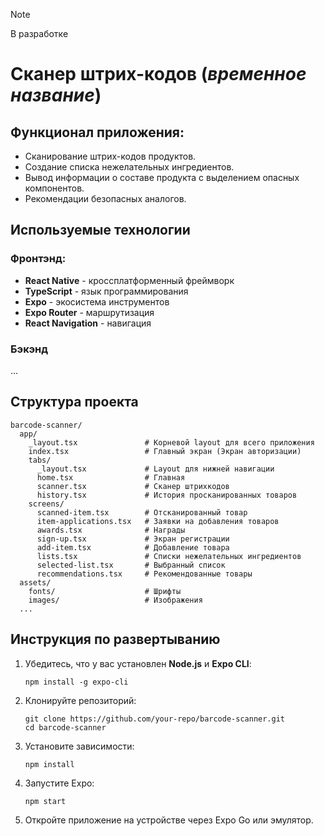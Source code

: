 > [!Note]
> В разработке
# Сканер штрих-кодов (*временное название*)

## Функционал приложения:
- Сканирование штрих-кодов продуктов.
- Создание списка нежелательных ингредиентов.
- Вывод информации о составе продукта с выделением опасных компонентов.
- Рекомендации безопасных аналогов.

## Используемые технологии

### Фронтэнд:

- **React Native**     - кроссплатформенный фреймворк
- **TypeScript**       - язык программирования
- **Expo**             - экосистема инструментов
- **Expo Router**      - маршрутизация
- **React Navigation** - навигация

### Бэкэнд

...


## Структура проекта
  ```
  barcode-scanner/
    app/
      _layout.tsx               # Корневой layout для всего приложения
      index.tsx                 # Главный экран (Экран авторизации)
      tabs/
        _layout.tsx             # Layout для нижней навигации
        home.tsx                # Главная
        scanner.tsx             # Сканер штрихкодов
        history.tsx             # История просканированных товаров
      screens/
        scanned-item.tsx        # Отсканированный товар
        item-applications.tsx   # Заявки на добавления товаров
        awards.tsx              # Награды
        sign-up.tsx             # Экран регистрации
        add-item.tsx            # Добавление товара
        lists.tsx               # Списки нежелательных ингредиентов
        selected-list.tsx       # Выбранный список
        recommendations.tsx     # Рекомендованные товары
    assets/
      fonts/                    # Шрифты
      images/                   # Изображения
    ...
  ```
## Инструкция по развертыванию

1. Убедитесь, что у вас установлен **Node.js** и **Expo CLI**:
    ```
    npm install -g expo-cli
2. Клонируйте репозиторий:
    ```
    git clone https://github.com/your-repo/barcode-scanner.git
    cd barcode-scanner
3. Установите зависимости:
    ```
    npm install
4. Запустите Expo:
    ```
    npm start
5. Откройте приложение на устройстве через Expo Go или эмулятор.
